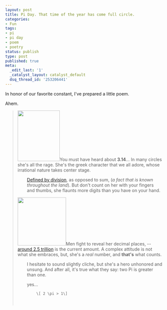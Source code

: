 ```yaml
---
layout: post
title: Pi Day. That time of the year has come full circle.
categories:
- Fun
tags:
- pi
- pi day
- poem
- poetry
status: publish
type: post
published: true
meta:
  _edit_last: '1'
  _catalyst_layout: catalyst_default
  dsq_thread_id: '253206441'
---
```

In honor of our favorite constant, I've prepared a little poem.

Ahem.

<!-- p.p1 {margin: 0.0px 0.0px 0.0px 0.0px; font: 12.0px Helvetica; min-height: 14.0px} p.p2 {margin: 0.0px 0.0px 0.0px 0.0px; font: 12.0px Helvetica} p.p3 {margin: 0.0px 0.0px 0.0px 0.0px; font: 14.0px Times} -->
<blockquote><img class="alignright" title="Pi Day" src="http://dhseagles.kpdsb.on.ca/wp-content/uploads/lens1841656_1231033099piday_copy.gif" alt="" width="135" height="162" />You must have heard about <strong>3.14</strong>…
In many circles she's all the rage.
She's the greek character that we all adore,
whose irrational nature takes center stage.
<p style="padding-left: 30px;"><a href="http://www.google.com/search?hl=en&amp;defl=en&amp;q=define:pi&amp;sa=X&amp;ei=iVB9TayyApL3rAH1itXlBQ&amp;ved=0CBYQkAE">Defined by division</a>, as opposed to sum,
(<em>a fact that is known throughout the land</em>).
But don't count on her with your fingers and thumbs,
she flaunts more digits than you have on your hand.</p>
<img class="alignright" title="Pi Get Real" src="http://talklikeaphysicist.com/wp-content/uploads/2008/03/pi-berational.jpg" alt="" width="155" height="154" />Men fight to reveal her decimal places,
-- <a href="http://gizmodo.com/#!5339831/pi-calculation-record-destroyed-25-trillion-decimals">around 2.5 trillion</a> is the current amount.
A complex attitude is not what she embraces,
but, she's a <em>real</em> number, and <strong>that's</strong> what counts.
<p style="padding-left: 30px;">I hesitate to sound slightly cliche,
but she's a hero unhonored and unsung.
And after all, it's true what they say:
two Pi is greater than one.</p>
<p style="padding-left: 30px;">yes...</p>
<p style="padding-left: 60px;"><code class="eqn">\[ 2 \pi &gt; 1\]</code></p>
&nbsp;</blockquote>
